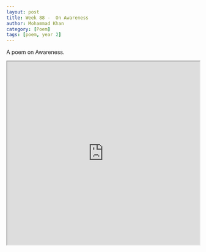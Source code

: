 ```yaml
---
layout: post
title: Week 88 -  On Awareness
author: Mohammad Khan
category: [Poem]
tags: [poem, year 2]
---
```

A poem on Awareness.

<iframe src="https://drive.google.com/file/d/19YEavXeDjMrDgQLV7frP2JrrvEnE0RZ8/preview" width="100%" height="480" allow="autoplay"></iframe>

